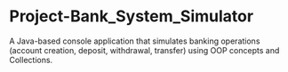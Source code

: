 # Project-Bank_System_Simulator
A Java-based console application that simulates banking operations (account creation, deposit, withdrawal, transfer) using OOP concepts and Collections.

